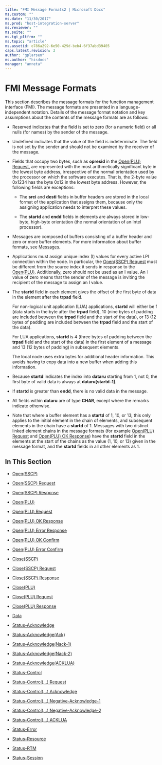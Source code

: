 ```yaml
---
title: "FMI Message Formats2 | Microsoft Docs"
ms.custom: ""
ms.date: "11/30/2017"
ms.prod: "host-integration-server"
ms.reviewer: ""
ms.suite: ""
ms.tgt_pltfrm: ""
ms.topic: "article"
ms.assetid: e786a292-6e50-429d-beb4-6f37abd39405
caps.latest.revision: 3
author: "gplarsen"
ms.author: "hisdocs"
manager: "anneta"
---
```

# FMI Message Formats
This section describes the message formats for the function management interface (FMI). The message formats are presented in a language-independent notation. Details of the message format notation and key assumptions about the contents of the message formats are as follows:  
  
-   Reserved indicates that the field is set to zero (for a numeric field) or all nulls (for names) by the sender of the message.  
  
-   Undefined indicates that the value of the field is indeterminate. The field is not set by the sender and should not be examined by the receiver of the message.  
  
-   Fields that occupy two bytes, such as **opresid** in the [Open(PLU) Request](../core/open-plu-request2.md), are represented with the most arithmetically significant byte in the lowest byte address, irrespective of the normal orientation used by the processor on which the software executes. That is, the 2-byte value 0x1234 has the byte 0x12 in the lowest byte address. However, the following fields are exceptions:  
  
    -   The **srci** and **desti** fields in buffer headers are stored in the local format of the application that assigns them, because only the assigning application needs to interpret these values.  
  
    -   The **startd** and **endd** fields in elements are always stored in low-byte, high-byte orientation (the normal orientation of an Intel processor).  
  
-   Messages are composed of buffers consisting of a buffer header and zero or more buffer elements. For more information about buffer formats, see [Messages](./messages2.md).  
  
-   Applications must assign unique index (I) values for every active LPI connection within the node. In particular, the [Open(SSCP) Request](../core/open-sscp-request2.md) must be different from the source index it sends in response to the [Open(PLU)](../core/open-plu-1.md). Additionally, zero should not be used as an I value. An I value of zero means that the sender of the message is inviting the recipient of the message to assign an I value.  
  
-   The **startd** field in each element gives the offset of the first byte of data in the element after the **trpad** field.  
  
     For non-logical unit application (LUA) applications, **startd** will either be 1 (data starts in the byte after the **trpad** field), 10 (nine bytes of padding are included between the **trpad** field and the start of the data), or 13 (12 bytes of padding are included between the **trpad** field and the start of the data).  
  
     For LUA applications, **startd** is 4 (three bytes of padding between the **trpad** field and the start of the data) in the first element of a message and 13 (12 bytes of padding) in subsequent elements.  
  
     The local node uses extra bytes for additional header information. This avoids having to copy data into a new buffer when adding this information.  
  
-   Because **startd** indicates the index into **dataru** starting from 1, not 0, the first byte of valid data is always at **dataru[startd–1]**.  
  
-   If **startd** is greater than **endd**, there is no valid data in the message.  
  
-   All fields within **dataru** are of type **CHAR**, except where the remarks indicate otherwise.  
  
-   Note that where a buffer element has a **startd** of 1, 10, or 13, this only applies to the initial element in the chain of elements, and subsequent elements in the chain have a **startd** of 1. Messages with two distinct linked element chains in the message formats (for example [Open(PLU) Request](../core/open-plu-request2.md) and [Open(PLU) OK Response](../core/open-plu-oresponse2.md)) have the **startd** field in the elements at the start of the chains as the value (1, 10, or 13) given in the message format, and the **startd** fields in all other elements as 1.  
  
## In This Section  
  
-   [Open(SSCP)](../core/open-sscp-2.md)  
  
-   [Open(SSCP) Request](../core/open-sscp-request2.md)  
  
-   [Open(SSCP) Response](../core/open-sscp-response1.md)  
  
-   [Open(PLU)](../core/open-plu-1.md)  
  
-   [Open(PLU) Request](../core/open-plu-request2.md)  
  
-   [Open(PLU) OK Response](../core/open-plu-oresponse2.md)  
  
-   [Open(PLU) Error Response](../core/open-plu-error-response2.md)  
  
-   [Open(PLU) OK Confirm](../core/open-plu-oconfirm1.md)  
  
-   [Open(PLU) Error Confirm](../core/open-plu-error-confirm2.md)  
  
-   [Close(SSCP)](../core/close-sscp-2.md)  
  
-   [Close(SSCP) Request](../core/close-sscp-request2.md)  
  
-   [Close(SSCP) Response](../core/close-sscp-response1.md)  
  
-   [Close(PLU)](../core/close-plu-2.md)  
  
-   [Close(PLU) Request](../core/close-plu-request2.md)  
  
-   [Close(PLU) Response](../core/close-plu-response2.md)  
  
-   [Data](../core/data1.md)  
  
-   [Status-Acknowledge](../core/status-acknowledge1.md)  
  
-   [Status-Acknowledge(Ack)](../core/status-acknowledge-ack-2.md)  
  
-   [Status-Acknowledge(Nack-1)](../core/status-acknowledge-nack-1-1.md)  
  
-   [Status-Acknowledge(Nack-2)](../core/status-acknowledge-nack-2-2.md)  
  
-   [Status-Acknowledge(ACKLUA)](../core/status-acknowledge-acklua-2.md)  
  
-   [Status-Control](../core/status-control1.md)  
  
-   [Status-Control(...) Request](../core/status-control-request2.md)  
  
-   [Status-Control(...) Acknowledge](../core/status-control-acknowledge1.md)  
  
-   [Status-Control(...) Negative-Acknowledge-1](../core/status-control-negative-acknowledge-11.md)  
  
-   [Status-Control(...) Negative-Acknowledge-2](../core/status-control-negative-acknowledge-21.md)  
  
-   [Status-Control(...) ACKLUA](../core/status-control-acklua1.md)  
  
-   [Status-Error](../core/status-error1.md)  
  
-   [Status-Resource](../core/status-resource1.md)  
  
-   [Status-RTM](../core/status-rtm1.md)  
  
-   [Status-Session](../core/status-session2.md)